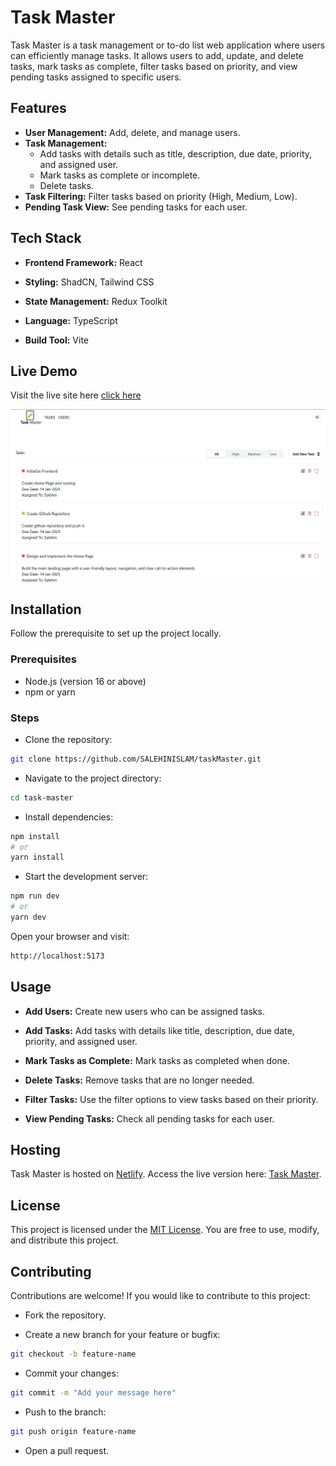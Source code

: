 # **Task Master**

Task Master is a task management or to-do list web application where users can efficiently manage tasks. It allows users to add, update, and delete tasks, mark tasks as complete, filter tasks based on priority, and view pending tasks assigned to specific users.

##
## Features
* **User Management:** Add, delete, and manage users.
* **Task Management:** 
  * Add tasks with details such as title, description, due date, priority, and assigned user.
  * Mark tasks as complete or incomplete.
  * Delete tasks.
* **Task Filtering:** Filter tasks based on priority (High, Medium, Low).
* **Pending Task View:** See pending tasks for each user.

##
## Tech Stack
* **Frontend Framework:** React

* **Styling:** ShadCN, Tailwind CSS

* **State Management:** Redux Toolkit

* **Language:** TypeScript

* **Build Tool:** Vite

##
## Live Demo
Visit the live site here [click here](https://msitaskmaster.netlify.app/)

![TaskMaster Screenshot](https://raw.githubusercontent.com/SALEHINISLAM/taskMaster/main/teaskMaster.JPG)


## 
## Installation
Follow the prerequisite to set up the project locally.

### Prerequisites
- Node.js (version 16 or above)
- npm or yarn

### Steps
- Clone the repository:
```bash
git clone https://github.com/SALEHINISLAM/taskMaster.git
```
- Navigate to the project directory:
```bash
cd task-master
```

- Install dependencies:

```bash
npm install
# or
yarn install
```
- Start the development server:

```bash
npm run dev
# or
yarn dev
```
Open your browser and visit:
```bash
http://localhost:5173
```

##
## Usage
- **Add Users:** Create new users who can be assigned tasks.

- **Add Tasks:** Add tasks with details like title, description, due date, priority, and assigned user.

- **Mark Tasks as Complete:** Mark tasks as completed when done.

- **Delete Tasks:** Remove tasks that are no longer needed.

- **Filter Tasks:** Use the filter options to view tasks based on their priority.

- **View Pending Tasks:** Check all pending tasks for each user.

##
## Hosting
Task Master is hosted on [Netlify](https://www.netlify.com/). Access the live version here: [Task Master](https://msitaskmaster.netlify.app/).

## 
## License
This project is licensed under the [MIT License](https://opensource.org/license/mit). You are free to use, modify, and distribute this project.

##
## Contributing
Contributions are welcome! If you would like to contribute to this project:

- Fork the repository.

- Create a new branch for your feature or bugfix:
```bash
git checkout -b feature-name
```
- Commit your changes:
```bash
git commit -m "Add your message here"
```
- Push to the branch:
```bash
git push origin feature-name
```
- Open a pull request.
